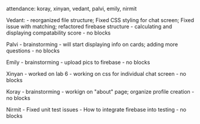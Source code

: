 attendance: koray, xinyan, vedant, palvi, emily, nirmit

Vedant:
    - reorganized file structure; Fixed CSS styling for chat screen; Fixed issue with matching; refactored firebase structure
    - calculating and displaying compatability score
    - no blocks

Palvi
    - brainstorming
    - will start displaying info on cards; adding more questions
    - no blocks

Emily
    - brainstorming
    - upload pics to firebase
    - no blocks

Xinyan
    - worked on lab 6
    - working on css for individual chat screen
    - no blocks

Koray
    - brainstorming
    - workign on "about" page; organize profile creation
    - no blocks

Nirmit
    - Fixed unit test issues
    - How to integrate firebase into testing
    - no blocks
